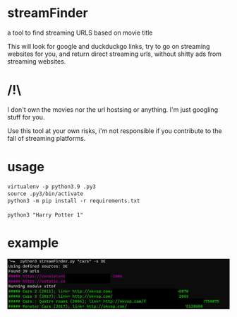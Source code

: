 # streamFinder
a tool to find streaming URLS based on movie title

This will look for google and duckduckgo links, try to go on streaming websites for you, and return direct streaming urls, without shitty ads from streaming websites.

# /!\

I don't own the movies nor the url hostsing or anything. I'm just googling stuff for you.

Use this tool at your own risks, i'm not responsible if you contribute to the fall of streaming platforms.

# usage

```
virtualenv -p python3.9 .py3
source .py3/bin/activate
python3 -m pip install -r requirements.txt

python3 "Harry Potter 1"
```
# example

<img src="./images/demo.png"/>
